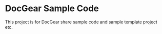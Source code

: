 # DocGear Sample Code
This project is for DocGear share sample code and sample template project etc.
